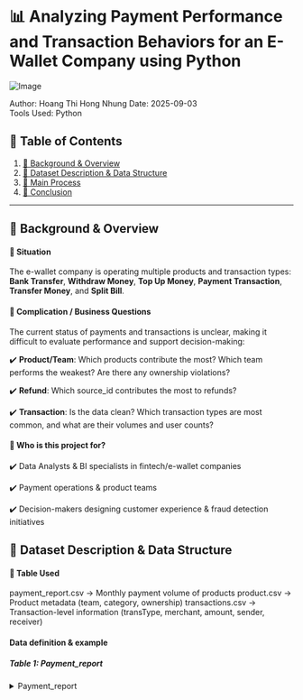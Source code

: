 # 📊 Analyzing Payment Performance and Transaction Behaviors for an E-Wallet Company using Python  
![Image](https://github.com/user-attachments/assets/0d4a7fd2-2793-4939-b0ec-40ddf311121f)

Author: Hoang Thi Hong Nhung 
Date: 2025-09-03  
Tools Used: Python

## 📑 Table of Contents  
1. [📌 Background & Overview](#-background--overview)  
2. [📂 Dataset Description & Data Structure](#-dataset-description--data-structure)  
3. [🔎 Main Process](#-main--process)
4. [🎯 Conclusion](#-conclusion)

---

## 📌 Background & Overview  
#### 🎯 Situation

The e-wallet company is operating multiple products and transaction types: **Bank Transfer**, **Withdraw Money**, **Top Up Money**, **Payment Transaction**, **Transfer Money**, and **Split Bill**.

#### 📂 Complication / Business Questions
The current status of payments and transactions is unclear, making it difficult to evaluate performance and support decision-making:

✔️ **Product/Team**: Which products contribute the most? Which team performs the weakest? Are there any ownership violations?

✔️ **Refund**: Which source_id contributes the most to refunds?

✔️ **Transaction**: Is the data clean? Which transaction types are most common, and what are their volumes and user counts?

#### 👤 Who is this project for?

✔️ Data Analysts & BI specialists in fintech/e-wallet companies

✔️ Payment operations & product teams

✔️ Decision-makers designing customer experience & fraud detection initiatives

## 📂 Dataset Description & Data Structure  
#### 📌 Table Used  
payment_report.csv → Monthly payment volume of products
product.csv → Product metadata (team, category, ownership)
transactions.csv → Transaction-level information (transType, merchant, amount, sender, receiver)

#### Data definition & example
##### Table 1: Payment_report
<details>
  <summary>Payment_report</summary>
| Column Name | Data Type | Description                          |
| ----------- | --------- | ------------------------------------ |
| product\_id | INT       | Unique identifier for each product   |
| category    | TEXT      | Product category (e.g., PXXXXXB)     |
| team\_own   | TEXT      | The team responsible for the product |
<details>
  
<details>
  <summary>Example:</summary>
  
| product\_id | category | team\_own |
| ----------- | -------- | --------- |
| 17          | PXXXXXB  | ASD       |
| 18          | PXXXXXB  | ASD       |
| 20          | PXXXXXB  | ASD       |
<details>
  
##### Table 2: Payment Report Table
<details>
  <summary>Payment Report Table</summary>
| Column Name    | Data Type | Description                               |
| -------------- | --------- | ----------------------------------------- |
| report\_month  | DATE      | Month of report (YYYY-MM)                 |
| payment\_group | TEXT      | Type of payment (e.g., payment, refund)   |
| product\_id    | INT       | Reference to product\_id in Product Table |
| source\_id     | INT       | Source identifier of payment              |
| volume         | FLOAT     | Total payment volume                      |
<details>

<details>
  <summary>Example</summary>
  
| report\_month | payment\_group | product\_id | source\_id | volume    |
| ------------- | -------------- | ----------- | ---------- | --------- |
| 2023-01       | payment        | 12          | 45         | 624110375 |
| 2023-01       | payment        | 17          | 45         | 335715113 |
<details>

##### Table 3: Transactions Table
<details>
  <summary>Transactions Table</summary>
| Column Name     | Data Type | Description                         |
| --------------- | --------- | ----------------------------------- |
| transaction\_id | BIGINT    | Unique ID for each transaction      |
| merchant\_id    | INT       | Identifier of merchant              |
| volume          | FLOAT     | Transaction amount                  |
| transType       | INT       | Transaction type code               |
| transStatus     | INT       | Status of transaction (1 = success) |
| sender\_id      | FLOAT     | Sender’s customer ID                |
| receiver\_id    | FLOAT     | Receiver’s customer ID              |
| extra\_info     | TEXT      | Additional metadata                 |
| timeStamp       | BIGINT    | Unix timestamp of transaction       |
<details>

<details>
  <summary>Example:</summary>
| transaction\_id | merchant\_id | volume | transType | transStatus | sender\_id | receiver\_id | timeStamp     |
| --------------- | ------------ | ------ | --------- | ----------- | ---------- | ------------ | ------------- |
| 3002692434      | 5            | 100000 | 24        | 1           | 10199794   | 199794       | 1682932054455 |
| 3002692437      | 305          | 20000  | 2         | 1           | 14022211   | 14022211     | 1682932054912 |
<details>
  
## ⚒️ Main Process
#### 3.1. Exploratory Data Analysis (EDA)  

#### 3.2. Data Cleaning & Preprocessing
**Payment_enriched**

*Missing data:*
- category: 22 null values => Change to others
- team_own: 22 null values => Change to others

*incorrect data types*
- report_month (type: object) => Action: Change to datetime
- source_id (type: int64) => Action: Change to strings
- product_id (type: int64) => Action: Change to strings

**Transactions**

*Duplicate data*
- transaction_id => Action: Drop duplicate data

*Missing data:*
- sender_id: 49059 null values => No Action as senders could be already deleted in system
- receiver_id: 164795 null values => Action: Delete rows with receiver_id null as receiver information could be
- extra_info: 1317907 null values => No Action

*Incorrect data types*
- transaction_id (type: int64) => Action: Change to strings
- merchant_id (type: int64) => Action: Change to strings
- transType (type: int64) => Action: Change to strings
- transStatus (type: int64) => Action: Change to strings
- sender_id (type: float64) => Action: Change to strings
- receiver_id (type: float64) => Action: Change to strings
- timestamp (type: object) => Action: Change to datetime

#### 3️.3. Data wrangling
| # | Business Question | Purpose | Answer | Analysis / Insight |
|---|---------|---------|--------|------------------|
| 3.3.1 | Which **3 product_ids** have the highest payment volume? | Identify top-performing products by revenue | 1976: 61,797,583,647<br>429: 14,667,676,567<br>372: 13,713,658,515 | These products generate the majority of payment volume. Focus on their operational efficiency and monitoring. |
| 3.3.2 | Are there any products that are **owned by multiple teams**? | Ensure **1 product → 1 team** rule is maintained | No | All products comply with ownership rules, ensuring accountability and simplifying performance tracking. |
| 3.3.3 | Which **team has the lowest performance** since Q2 2023? Which category contributes least to that team? | Identify underperforming teams and weak product categories for targeted improvement | Team: APS<br>Lowest contributing category: 25,232,438 | APS team may need operational support or process improvement. Focus on the low-contributing category to boost overall performance. |
| 3.3.4 | Among **refund transactions**, which **source_id** contributes the most? | Understand refund sources for risk/fraud monitoring | Source_id: 38 | This source accounts for the highest refund volume. Recommend investigating patterns and potential operational bottlenecks. |
| 3.3.5 | How to **classify transaction types** based on `transType` and `merchant_id`? | Standardize transaction types for downstream analysis | Rules:<br>- transType=2 & merchant_id=1205 → Bank Transfer Transaction<br>- transType=2 & merchant_id=2260 → Withdraw Money Transaction<br>- transType=2 & merchant_id=2270 → Top Up Money Transaction<br>- transType=2 & others → Payment Transaction<br>- transType=8 & merchant_id=2250 → Transfer Money Transaction<br>- transType=8 & others → Split Bill Transaction<br>- Remaining → Invalid | Classification enables aggregation by type, facilitating analysis of customer behavior and operational performance. |
| 3.3.6 | For each transaction type (excluding invalids), what are **total transactions, volume, senders, and receivers**? | Measure activity and revenue contribution per transaction type | **Bank Transfer Transaction:** 14,004 tx, 10,061,351,762 volume, 9,271 senders/receivers<br>**Payment Transaction:** 260,335 tx, 34,385,618,147 volume, 113,298 receivers, 102,995 senders<br>**Split Bill Transaction:** 1,376 tx, 4,901,464 volume, 572 receivers, 1,323 senders<br>**Top Up Money Transaction:** 290,498 tx, 108,605,618,829 volume, 110,409 senders/receivers<br>**Transfer Money Transaction:** 341,173 tx, 37,032,880,492 volume, 34,585 receivers, 39,021 senders<br>**Withdraw Money Transaction:** 33,725 tx, 23,418,181,420 volume, 24,814 senders/receivers | Top contributors in volume are **Top Up Money** and **Payment Transactions**. Split Bill transactions are few but may indicate niche usage. Bank Transfer and Withdraw are smaller in volume but may involve higher-value transfers. Understanding distribution helps product strategy and operational focus. |

#### 3.3.1 Top 3 Products by Volume
**Purpose:** Identify which products generate the highest payment volume.  This helps prioritize operational focus, marketing resources
**Code**:
<img width="911" height="148" alt="image" src="https://github.com/user-attachments/assets/8ec60406-dbad-4cbc-b595-36e840596da0" />

**Answer:**  Top 3 Products is 1976, 429, 372.
**Insight:**  
- We found that only **3 products** (IDs: 1976, 429, 372) make up the **majority of total payment volume**.
  
- In other words, almost all the money comes from just a few products.
  
- 👉 Why this matters: If one of these products has a problem (system error, fraud, downtime), the company could lose a lot of money quickly.
   
- ✅ What to do: Keep these products running smoothly, monitor them daily, and maybe create backup plans.

---

#### 3.3.2 Ownership Rule Check
**Purpose:** Verify that each product is owned by exactly one team. This ensures accountability, avoids duplicated responsibility, and makes performance evaluation transparent.

**Code:** 
<img width="751" height="198" alt="image" src="https://github.com/user-attachments/assets/e59bf5be-8ed9-4251-a222-a31b42bbe7b2" />

**Answer:** As all product is own by only one team => No violations  
**Insight:** All products comply, ensuring accountability and easy tracking.  

---

#### 3.3.3 Lowest Performing Team
**Purpose:** Detect which team contributes the least to transaction volume. This highlights where management may need to allocate support, training, or process improvements.

**Code:** 
<img width="1405" height="250" alt="image" src="https://github.com/user-attachments/assets/f612104f-a377-40db-bcdd-41400471a317" />

**Answer:**  
- Team: APS  
- Lowest category contribution: 25,232,438  

**Insight:**   
- Since Q2 2023, the **APS team has the lowest performance** (they generate the least payment volume).  
- 👉 Why this matters: This could mean their products are not popular, not marketed well, or they have internal issues.  
- ✅ What to do: Review APS team’s products. Maybe give them more resources, training, or marketing support.  

---

#### 3.3.4 Refund Analysis
**Purpose:** Understand refund sources for risk/fraud monitoring  

**Code:**
<img width="869" height="201" alt="image" src="https://github.com/user-attachments/assets/9bcc1f2b-6777-416c-98cf-cb08a7a5dadc" />

**Answer:** Source_id = 38  

**Insight:** 
- We saw that **source_id = 38** is responsible for most of the **refund transactions**.  
- 👉 Why this matters: Too many refunds can mean fraud, unhappy customers, or system bugs. If we don’t fix it, trust in the wallet can drop.  
- ✅ What to do: Investigate source 38 in detail. Check if it’s a risky merchant, a system issue, or a process problem.  


---

#### 3.3.5 Transaction Classification
**Rules:**  
- `transType=2 & merchant_id=1205` → Bank Transfer  
- `transType=2 & merchant_id=2260` → Withdraw Money  
- `transType=2 & merchant_id=2270` → Top Up Money  
- `transType=2 & others` → Payment Transaction  
- `transType=8 & merchant_id=2250` → Transfer Money  
- `transType=8 & others` → Split Bill  
- Else → Invalid
- 
**Purpose:** Standardize transaction types. This allows for consistent reporting, easier aggregation, and better understanding of user behaviors.
  
**Code:**
<img width="1072" height="722" alt="image" src="https://github.com/user-attachments/assets/cd8a9624-5481-4518-9622-290e9bf1d001" />

**Insight:** 
- We created rules to classify each transaction into categories: **Top Up, Payment, Withdraw, Bank Transfer, Transfer Money, Split Bill, or Invalid**.  
- 👉 Why this matters: Before, it was messy and hard to analyze. Now we can group and compare transaction types easily.  
- ✅ What to do: Automate these rules so every new transaction is classified correctly in real time.  


---

#### 3.3.6 Transaction Type Summary
**Purpose:** Measure how different transaction types contribute to overall system usage  

**Code**: 
<img width="1163" height="401" alt="image" src="https://github.com/user-attachments/assets/ac843c32-dbd4-41ab-90d4-f3eea045bb65" />

**Insight:**  
- **Top Up Money** and **Payments** are the biggest activities → these are the **core services** people use daily.  
- **Transfer Money** is also strong → shows people send money to each other often.  
- **Split Bill** is small → not many people use it, but it’s a **unique social feature** that could grow.  
- **Withdraw / Bank Transfer** are smaller in number, but they usually involve **bigger amounts of money**.  

👉 Why this matters:  
- The company’s strength is in **Top Up + Payment** → focus on growing these.  
- **Transfer** shows trust in the wallet for P2P.  
- **Split Bill** could be a niche feature to promote.  
- **Withdraw / Bank Transfer** affect liquidity, so they need careful monitoring.  

## 🎯 Conclusion
This analysis of e-wallet payments and transactions provides the following key insights:

### Top Products Drive Most Value
## ✅ The Big Picture
- The wallet makes most of its money from a **few key products and services**.  
- Ownership is well-structured (good), but one team (**APS**) is falling behind (bad).  
- Refunds are heavily concentrated in **one source (38)**, which could be a risk.  
- Customers mainly use the wallet for **Top Up and Payments**, but also use it to **transfer money** and sometimes **split bills**.  

👉 To improve the business:  
1. **Protect the top products** – keep them running perfectly.  
2. **Fix refund issues** – start with source 38.  
3. **Support APS team** – help them improve their performance.  
4. **Grow usage** – focus on core services and test growth ideas for Split Bill.  




